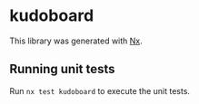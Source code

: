 # kudoboard

This library was generated with [Nx](https://nx.dev).

## Running unit tests

Run `nx test kudoboard` to execute the unit tests.
